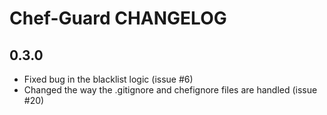Chef-Guard CHANGELOG
====================

0.3.0
-----
- Fixed bug in the blacklist logic (issue #6)
- Changed the way the .gitignore and chefignore files are handled (issue #20)
